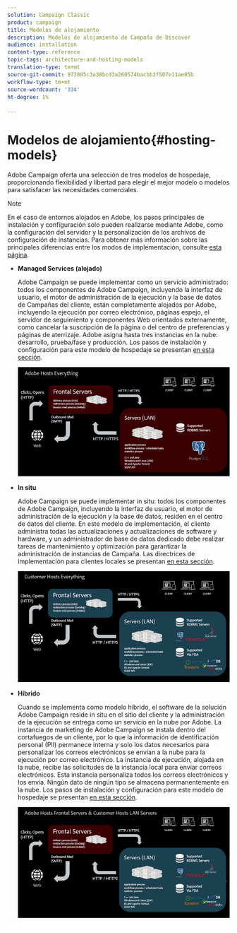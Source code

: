 ```yaml
---
solution: Campaign Classic
product: campaign
title: Modelos de alojamiento
description: Modelos de alojamiento de Campaña de Discover
audience: installation
content-type: reference
topic-tags: architecture-and-hosting-models
translation-type: tm+mt
source-git-commit: 972885c3a38bcd3a260574bacbb3f507e11ae05b
workflow-type: tm+mt
source-wordcount: '334'
ht-degree: 1%

---
```



# Modelos de alojamiento{#hosting-models}

Adobe Campaign oferta una selección de tres modelos de hospedaje, proporcionando flexibilidad y libertad para elegir el mejor modelo o modelos para satisfacer las necesidades comerciales.

>[!NOTE]
>
>En el caso de entornos alojados en Adobe, los pasos principales de instalación y configuración solo pueden realizarse mediante Adobe, como la configuración del servidor y la personalización de los archivos de configuración de instancias. Para obtener más información sobre las principales diferencias entre los modos de implementación, consulte [esta página](../../installation/using/capability-matrix.md).

* **Managed Services (alojado)**

   Adobe Campaign se puede implementar como un servicio administrado: todos los componentes de Adobe Campaign, incluyendo la interfaz de usuario, el motor de administración de la ejecución y la base de datos de Campañas del cliente, están completamente alojados por Adobe, incluyendo la ejecución por correo electrónico, páginas espejo, el servidor de seguimiento y componentes Web orientados externamente, como cancelar la suscripción de la página o del centro de preferencias y páginas de aterrizaje. Adobe asigna hasta tres instancias en la nube: desarrollo, prueba/fase y producción. Los pasos de instalación y configuración para este modelo de hospedaje se presentan [en esta sección](../../installation/using/hosted-model.md).

   ![](assets/deployment_hosted.png)

* **In situ**

   Adobe Campaign se puede implementar in situ: todos los componentes de Adobe Campaign, incluyendo la interfaz de usuario, el motor de administración de la ejecución y la base de datos, residen en el centro de datos del cliente. En este modelo de implementación, el cliente administra todas las actualizaciones y actualizaciones de software y hardware, y un administrador de base de datos dedicado debe realizar tareas de mantenimiento y optimización para garantizar la administración de instancias de Campaña. Las directrices de implementación para clientes locales se presentan [en esta sección](../../installation/using/before-starting.md).

   ![](assets/deployment_onpremise.png)

* **Híbrido**

   Cuando se implementa como modelo híbrido, el software de la solución Adobe Campaign reside in situ en el sitio del cliente y la administración de la ejecución se entrega como un servicio en la nube por Adobe. La instancia de marketing de Adobe Campaign se instala dentro del cortafuegos de un cliente, por lo que la información de identificación personal (PII) permanece interna y solo los datos necesarios para personalizar los correos electrónicos se envían a la nube para la ejecución por correo electrónico. La instancia de ejecución, alojada en la nube, recibe las solicitudes de la instancia local para enviar correos electrónicos. Esta instancia personaliza todos los correos electrónicos y los envía. Ningún dato de ningún tipo se almacena permanentemente en la nube. Los pasos de instalación y configuración para este modelo de hospedaje se presentan [en esta sección](../../installation/using/hybrid-model.md).

   ![](assets/deployment_hybrid.png)

